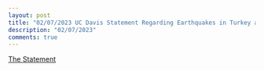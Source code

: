 ```yaml
---
layout: post
title: "02/07/2023 UC Davis Statement Regarding Earthquakes in Turkey and Syria"
description: "02/07/2023"
comments: true
---
```


[The Statement](https://www.ucdavis.edu/news/uc-davis-statement-regarding-earthquakes-turkey-and-syria)

<br />
